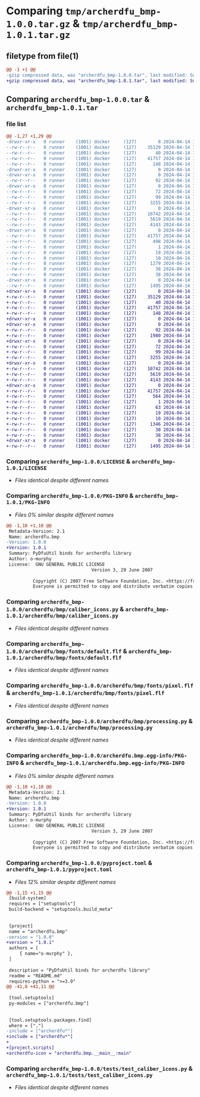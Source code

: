 # Comparing `tmp/archerdfu_bmp-1.0.0.tar.gz` & `tmp/archerdfu_bmp-1.0.1.tar.gz`

## filetype from file(1)

```diff
@@ -1 +1 @@
-gzip compressed data, was "archerdfu_bmp-1.0.0.tar", last modified: Sun Apr 14 13:51:52 2024, max compression
+gzip compressed data, was "archerdfu_bmp-1.0.1.tar", last modified: Sun Apr 14 14:33:32 2024, max compression
```

## Comparing `archerdfu_bmp-1.0.0.tar` & `archerdfu_bmp-1.0.1.tar`

### file list

```diff
@@ -1,27 +1,29 @@
-drwxr-xr-x   0 runner    (1001) docker     (127)        0 2024-04-14 13:51:52.490401 archerdfu_bmp-1.0.0/
--rw-r--r--   0 runner    (1001) docker     (127)    35129 2024-04-14 13:51:46.000000 archerdfu_bmp-1.0.0/LICENSE
--rw-r--r--   0 runner    (1001) docker     (127)       40 2024-04-14 13:51:46.000000 archerdfu_bmp-1.0.0/MANIFEST.in
--rw-r--r--   0 runner    (1001) docker     (127)    41757 2024-04-14 13:51:52.486401 archerdfu_bmp-1.0.0/PKG-INFO
--rw-r--r--   0 runner    (1001) docker     (127)      148 2024-04-14 13:51:46.000000 archerdfu_bmp-1.0.0/README.md
-drwxr-xr-x   0 runner    (1001) docker     (127)        0 2024-04-14 13:51:52.482401 archerdfu_bmp-1.0.0/archerdfu/
-drwxr-xr-x   0 runner    (1001) docker     (127)        0 2024-04-14 13:51:52.486401 archerdfu_bmp-1.0.0/archerdfu/bmp/
--rw-r--r--   0 runner    (1001) docker     (127)       92 2024-04-14 13:51:46.000000 archerdfu_bmp-1.0.0/archerdfu/bmp/__init__.py
-drwxr-xr-x   0 runner    (1001) docker     (127)        0 2024-04-14 13:51:52.486401 archerdfu_bmp-1.0.0/archerdfu/bmp/__pyinstaller/
--rw-r--r--   0 runner    (1001) docker     (127)       72 2024-04-14 13:51:46.000000 archerdfu_bmp-1.0.0/archerdfu/bmp/__pyinstaller/__init__.py
--rw-r--r--   0 runner    (1001) docker     (127)       99 2024-04-14 13:51:46.000000 archerdfu_bmp-1.0.0/archerdfu/bmp/__pyinstaller/hook-archerdfu.py
--rw-r--r--   0 runner    (1001) docker     (127)     3255 2024-04-14 13:51:46.000000 archerdfu_bmp-1.0.0/archerdfu/bmp/caliber_icons.py
-drwxr-xr-x   0 runner    (1001) docker     (127)        0 2024-04-14 13:51:52.486401 archerdfu_bmp-1.0.0/archerdfu/bmp/fonts/
--rw-r--r--   0 runner    (1001) docker     (127)    10742 2024-04-14 13:51:46.000000 archerdfu_bmp-1.0.0/archerdfu/bmp/fonts/default.flf
--rw-r--r--   0 runner    (1001) docker     (127)     5619 2024-04-14 13:51:46.000000 archerdfu_bmp-1.0.0/archerdfu/bmp/fonts/pixel.flf
--rw-r--r--   0 runner    (1001) docker     (127)     4143 2024-04-14 13:51:46.000000 archerdfu_bmp-1.0.0/archerdfu/bmp/processing.py
-drwxr-xr-x   0 runner    (1001) docker     (127)        0 2024-04-14 13:51:52.486401 archerdfu_bmp-1.0.0/archerdfu.bmp.egg-info/
--rw-r--r--   0 runner    (1001) docker     (127)    41757 2024-04-14 13:51:52.000000 archerdfu_bmp-1.0.0/archerdfu.bmp.egg-info/PKG-INFO
--rw-r--r--   0 runner    (1001) docker     (127)      498 2024-04-14 13:51:52.000000 archerdfu_bmp-1.0.0/archerdfu.bmp.egg-info/SOURCES.txt
--rw-r--r--   0 runner    (1001) docker     (127)        1 2024-04-14 13:51:52.000000 archerdfu_bmp-1.0.0/archerdfu.bmp.egg-info/dependency_links.txt
--rw-r--r--   0 runner    (1001) docker     (127)       19 2024-04-14 13:51:52.000000 archerdfu_bmp-1.0.0/archerdfu.bmp.egg-info/requires.txt
--rw-r--r--   0 runner    (1001) docker     (127)       10 2024-04-14 13:51:52.000000 archerdfu_bmp-1.0.0/archerdfu.bmp.egg-info/top_level.txt
--rw-r--r--   0 runner    (1001) docker     (127)     1279 2024-04-14 13:51:46.000000 archerdfu_bmp-1.0.0/pyproject.toml
--rw-r--r--   0 runner    (1001) docker     (127)       38 2024-04-14 13:51:52.490401 archerdfu_bmp-1.0.0/setup.cfg
--rw-r--r--   0 runner    (1001) docker     (127)       38 2024-04-14 13:51:46.000000 archerdfu_bmp-1.0.0/setup.py
-drwxr-xr-x   0 runner    (1001) docker     (127)        0 2024-04-14 13:51:52.486401 archerdfu_bmp-1.0.0/tests/
--rw-r--r--   0 runner    (1001) docker     (127)     1495 2024-04-14 13:51:46.000000 archerdfu_bmp-1.0.0/tests/test_caliber_icons.py
+drwxr-xr-x   0 runner    (1001) docker     (127)        0 2024-04-14 14:33:32.392895 archerdfu_bmp-1.0.1/
+-rw-r--r--   0 runner    (1001) docker     (127)    35129 2024-04-14 14:33:23.000000 archerdfu_bmp-1.0.1/LICENSE
+-rw-r--r--   0 runner    (1001) docker     (127)       40 2024-04-14 14:33:23.000000 archerdfu_bmp-1.0.1/MANIFEST.in
+-rw-r--r--   0 runner    (1001) docker     (127)    41757 2024-04-14 14:33:32.392895 archerdfu_bmp-1.0.1/PKG-INFO
+-rw-r--r--   0 runner    (1001) docker     (127)      148 2024-04-14 14:33:23.000000 archerdfu_bmp-1.0.1/README.md
+drwxr-xr-x   0 runner    (1001) docker     (127)        0 2024-04-14 14:33:32.388895 archerdfu_bmp-1.0.1/archerdfu/
+drwxr-xr-x   0 runner    (1001) docker     (127)        0 2024-04-14 14:33:32.392895 archerdfu_bmp-1.0.1/archerdfu/bmp/
+-rw-r--r--   0 runner    (1001) docker     (127)       92 2024-04-14 14:33:23.000000 archerdfu_bmp-1.0.1/archerdfu/bmp/__init__.py
+-rw-r--r--   0 runner    (1001) docker     (127)     1980 2024-04-14 14:33:23.000000 archerdfu_bmp-1.0.1/archerdfu/bmp/__main__.py
+drwxr-xr-x   0 runner    (1001) docker     (127)        0 2024-04-14 14:33:32.392895 archerdfu_bmp-1.0.1/archerdfu/bmp/__pyinstaller/
+-rw-r--r--   0 runner    (1001) docker     (127)       72 2024-04-14 14:33:23.000000 archerdfu_bmp-1.0.1/archerdfu/bmp/__pyinstaller/__init__.py
+-rw-r--r--   0 runner    (1001) docker     (127)       99 2024-04-14 14:33:23.000000 archerdfu_bmp-1.0.1/archerdfu/bmp/__pyinstaller/hook-archerdfu.py
+-rw-r--r--   0 runner    (1001) docker     (127)     3255 2024-04-14 14:33:23.000000 archerdfu_bmp-1.0.1/archerdfu/bmp/caliber_icons.py
+drwxr-xr-x   0 runner    (1001) docker     (127)        0 2024-04-14 14:33:32.392895 archerdfu_bmp-1.0.1/archerdfu/bmp/fonts/
+-rw-r--r--   0 runner    (1001) docker     (127)    10742 2024-04-14 14:33:23.000000 archerdfu_bmp-1.0.1/archerdfu/bmp/fonts/default.flf
+-rw-r--r--   0 runner    (1001) docker     (127)     5619 2024-04-14 14:33:23.000000 archerdfu_bmp-1.0.1/archerdfu/bmp/fonts/pixel.flf
+-rw-r--r--   0 runner    (1001) docker     (127)     4143 2024-04-14 14:33:23.000000 archerdfu_bmp-1.0.1/archerdfu/bmp/processing.py
+drwxr-xr-x   0 runner    (1001) docker     (127)        0 2024-04-14 14:33:32.392895 archerdfu_bmp-1.0.1/archerdfu.bmp.egg-info/
+-rw-r--r--   0 runner    (1001) docker     (127)    41757 2024-04-14 14:33:32.000000 archerdfu_bmp-1.0.1/archerdfu.bmp.egg-info/PKG-INFO
+-rw-r--r--   0 runner    (1001) docker     (127)      564 2024-04-14 14:33:32.000000 archerdfu_bmp-1.0.1/archerdfu.bmp.egg-info/SOURCES.txt
+-rw-r--r--   0 runner    (1001) docker     (127)        1 2024-04-14 14:33:32.000000 archerdfu_bmp-1.0.1/archerdfu.bmp.egg-info/dependency_links.txt
+-rw-r--r--   0 runner    (1001) docker     (127)       63 2024-04-14 14:33:32.000000 archerdfu_bmp-1.0.1/archerdfu.bmp.egg-info/entry_points.txt
+-rw-r--r--   0 runner    (1001) docker     (127)       19 2024-04-14 14:33:32.000000 archerdfu_bmp-1.0.1/archerdfu.bmp.egg-info/requires.txt
+-rw-r--r--   0 runner    (1001) docker     (127)       10 2024-04-14 14:33:32.000000 archerdfu_bmp-1.0.1/archerdfu.bmp.egg-info/top_level.txt
+-rw-r--r--   0 runner    (1001) docker     (127)     1346 2024-04-14 14:33:23.000000 archerdfu_bmp-1.0.1/pyproject.toml
+-rw-r--r--   0 runner    (1001) docker     (127)       38 2024-04-14 14:33:32.392895 archerdfu_bmp-1.0.1/setup.cfg
+-rw-r--r--   0 runner    (1001) docker     (127)       38 2024-04-14 14:33:23.000000 archerdfu_bmp-1.0.1/setup.py
+drwxr-xr-x   0 runner    (1001) docker     (127)        0 2024-04-14 14:33:32.392895 archerdfu_bmp-1.0.1/tests/
+-rw-r--r--   0 runner    (1001) docker     (127)     1495 2024-04-14 14:33:23.000000 archerdfu_bmp-1.0.1/tests/test_caliber_icons.py
```

### Comparing `archerdfu_bmp-1.0.0/LICENSE` & `archerdfu_bmp-1.0.1/LICENSE`

 * *Files identical despite different names*

### Comparing `archerdfu_bmp-1.0.0/PKG-INFO` & `archerdfu_bmp-1.0.1/PKG-INFO`

 * *Files 0% similar despite different names*

```diff
@@ -1,10 +1,10 @@
 Metadata-Version: 2.1
 Name: archerdfu.bmp
-Version: 1.0.0
+Version: 1.0.1
 Summary: PyDfuUtil binds for archerdfu library
 Author: o-murphy
 License:  GNU GENERAL PUBLIC LICENSE
                                Version 3, 29 June 2007
         
          Copyright (C) 2007 Free Software Foundation, Inc. <https://fsf.org/>
          Everyone is permitted to copy and distribute verbatim copies
```

### Comparing `archerdfu_bmp-1.0.0/archerdfu/bmp/caliber_icons.py` & `archerdfu_bmp-1.0.1/archerdfu/bmp/caliber_icons.py`

 * *Files identical despite different names*

### Comparing `archerdfu_bmp-1.0.0/archerdfu/bmp/fonts/default.flf` & `archerdfu_bmp-1.0.1/archerdfu/bmp/fonts/default.flf`

 * *Files identical despite different names*

### Comparing `archerdfu_bmp-1.0.0/archerdfu/bmp/fonts/pixel.flf` & `archerdfu_bmp-1.0.1/archerdfu/bmp/fonts/pixel.flf`

 * *Files identical despite different names*

### Comparing `archerdfu_bmp-1.0.0/archerdfu/bmp/processing.py` & `archerdfu_bmp-1.0.1/archerdfu/bmp/processing.py`

 * *Files identical despite different names*

### Comparing `archerdfu_bmp-1.0.0/archerdfu.bmp.egg-info/PKG-INFO` & `archerdfu_bmp-1.0.1/archerdfu.bmp.egg-info/PKG-INFO`

 * *Files 0% similar despite different names*

```diff
@@ -1,10 +1,10 @@
 Metadata-Version: 2.1
 Name: archerdfu.bmp
-Version: 1.0.0
+Version: 1.0.1
 Summary: PyDfuUtil binds for archerdfu library
 Author: o-murphy
 License:  GNU GENERAL PUBLIC LICENSE
                                Version 3, 29 June 2007
         
          Copyright (C) 2007 Free Software Foundation, Inc. <https://fsf.org/>
          Everyone is permitted to copy and distribute verbatim copies
```

### Comparing `archerdfu_bmp-1.0.0/pyproject.toml` & `archerdfu_bmp-1.0.1/pyproject.toml`

 * *Files 12% similar despite different names*

```diff
@@ -1,15 +1,15 @@
 [build-system]
 requires = ["setuptools"]
 build-backend = "setuptools.build_meta"
 
 
 [project]
 name = "archerdfu.bmp"
-version = "1.0.0"
+version = "1.0.1"
 authors = [
     { name="o-murphy" },
 ]
 
 description = "PyDfuUtil binds for archerdfu library"
 readme = "README.md"
 requires-python = ">=3.9"
@@ -41,8 +41,11 @@
 
 [tool.setuptools]
 py-modules = ["archerdfu.bmp"]
 
 
 [tool.setuptools.packages.find]
 where = ["."]
-include = ["archerdfu*"]
+include = ["archerdfu*"]
+
+[project.scripts]
+archerdfu-icon = "archerdfu.bmp.__main__:main"
```

### Comparing `archerdfu_bmp-1.0.0/tests/test_caliber_icons.py` & `archerdfu_bmp-1.0.1/tests/test_caliber_icons.py`

 * *Files identical despite different names*

